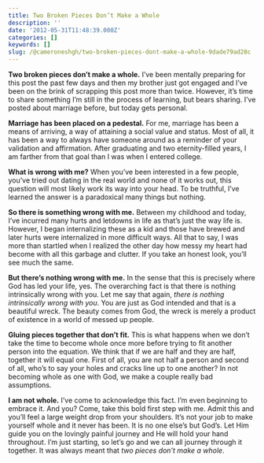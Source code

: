 ```yaml
---
title: Two Broken Pieces Don’t Make a Whole
description: ''
date: '2012-05-31T11:48:39.000Z'
categories: []
keywords: []
slug: /@cameroneshgh/two-broken-pieces-dont-make-a-whole-9dade79ad28c
---
```


**Two broken pieces don’t make a whole.** I’ve been mentally preparing for this post the past few days and then my brother just got engaged and I’ve been on the brink of scrapping this post more than twice. However, it’s time to share something I’m still in the process of learning, but bears sharing. I’ve posted about marriage before, but today gets personal.

**Marriage has been placed on a pedestal.** For me, marriage has been a means of arriving, a way of attaining a social value and status. Most of all, it has been a way to always have someone around as a reminder of your validation and affirmation. After graduating and two eternity-filled years, I am farther from that goal than I was when I entered college.

**What is wrong with me?** When you’ve been interested in a few people, you’ve tried out dating in the real world and none of it works out, this question will most likely work its way into your head. To be truthful, I’ve learned the answer is a paradoxical many things but nothing.

**So there is something wrong with me.** Between my childhood and today, I’ve incurred many hurts and letdowns in life as that’s just the way life is. However, I began internalizing these as a kid and those have brewed and later hurts were internalized in more difficult ways. All that to say, I was more than startled when I realized the other day how messy my heart had become with all this garbage and clutter. If you take an honest look, you’ll see much the same.

**But there’s nothing wrong with me.** In the sense that this is precisely where God has led your life, yes. The overarching fact is that there is nothing intrinsically wrong with you. Let me say that again, _there is nothing intrinsically wrong with you_. You are just as God intended and that is a beautiful wreck. The beauty comes from God, the wreck is merely a product of existence in a world of messed up people.

**Gluing pieces together that don’t fit.** This is what happens when we don’t take the time to become whole once more before trying to fit another person into the equation. We think that if we are half and they are half, together it will equal one. First of all, you are not half a person and second of all, who’s to say your holes and cracks line up to one another? In not becoming whole as one with God, we make a couple really bad assumptions.

**I am not whole.** I’ve come to acknowledge this fact. I’m even beginning to embrace it. And you? Come, take this bold first step with me. Admit this and you’ll feel a large weight drop from your shoulders. It’s not your job to make yourself whole and it never has been. It is no one else’s but God’s. Let Him guide you on the lovingly painful journey and He will hold your hand throughout. I’m just starting, so let’s go and we can all journey through it together. It was always meant that _two pieces don’t make a whole_.